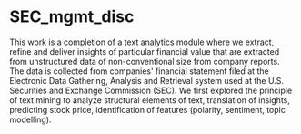 # SEC_mgmt_disc
This work is a completion of a text analytics module where we extract, refine and deliver insights of particular financial value that are extracted from unstructured data of non-conventional size from company reports. The data is collected from companies' financial statement filed at the Electronic Data Gathering, Analysis and Retrieval system used at the U.S. Securities and Exchange Commission (SEC). We first explored the principle of text mining to analyze structural elements of text, translation of insights, predicting stock price, identification of features (polarity, sentiment, topic modelling).
